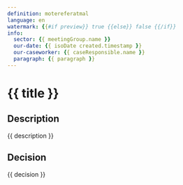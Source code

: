 ```yaml
---
definition: motereferatmal
language: en
watermark: {{#if preview}} true {{else}} false {{/if}}
info:
  sector: {{ meetingGroup.name }}
  our-date: {{ isoDate created.timestamp }}
  our-caseworker: {{ caseResponsible.name }}
  paragraph: {{ paragraph }}
---
```


# {{ title }}

## Description

{{ description }}

## Decision

{{ decision }}

